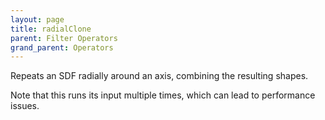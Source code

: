 ```yaml
---
layout: page
title: radialClone
parent: Filter Operators
grand_parent: Operators
---
```


Repeats an SDF radially around an axis, combining the resulting shapes.

Note that this runs its input multiple times, which can lead to performance issues.
